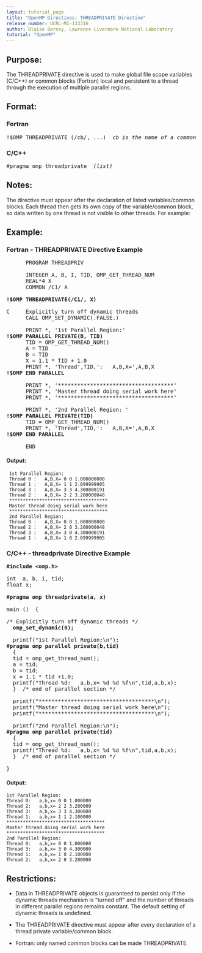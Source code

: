 ```yaml
---
layout: tutorial_page
title: "OpenMP Directives: THREADPRIVATE Directive"
release_number: UCRL-MI-133316
author: Blaise Barney, Lawrence Livermore National Laboratory
tutorial: "OpenMP"
---
```


## Purpose:

The THREADPRIVATE directive is used to make global file scope variables (C/C++) or common blocks (Fortran) local and persistent to a thread through the execution of multiple parallel regions.

## Format:

### Fortran
<pre>!$OMP THREADPRIVATE (/cb/, ...) <i> cb is the name of a common block </i></pre>

### C/C++	
<pre>
#pragma omp threadprivate <i> (list) </i>
</pre>

## Notes:

The directive must appear after the declaration of listed variables/common blocks. Each thread then gets its own copy of the variable/common block, so data written by one thread is not visible to other threads. For example:

## Example:

### Fortran - THREADPRIVATE Directive Example
<pre>
      PROGRAM THREADPRIV
 
      INTEGER A, B, I, TID, OMP_GET_THREAD_NUM
      REAL*4 X
      COMMON /C1/ A
<b> 
!$OMP THREADPRIVATE(/C1/, X) 
</b> 
C     Explicitly turn off dynamic threads
      CALL OMP_SET_DYNAMIC(.FALSE.)
 
      PRINT *, '1st Parallel Region:'
<b>!$OMP PARALLEL PRIVATE(B, TID) </b>
      TID = OMP_GET_THREAD_NUM()
      A = TID
      B = TID
      X = 1.1 * TID + 1.0
      PRINT *, 'Thread',TID,':   A,B,X=',A,B,X
<b>!$OMP END PARALLEL </b>
 
      PRINT *, '************************************'
      PRINT *, 'Master thread doing serial work here'
      PRINT *, '************************************'
 
      PRINT *, '2nd Parallel Region: '
<b>!$OMP PARALLEL PRIVATE(TID) </b>
      TID = OMP_GET_THREAD_NUM()
      PRINT *, 'Thread',TID,':   A,B,X=',A,B,X
<b>!$OMP END PARALLEL </b>
 
      END
</pre>

#### Output:

```
 1st Parallel Region:
 Thread 0 :   A,B,X= 0 0 1.000000000
 Thread 1 :   A,B,X= 1 1 2.099999905
 Thread 3 :   A,B,X= 3 3 4.300000191
 Thread 2 :   A,B,X= 2 2 3.200000048
 ************************************
 Master thread doing serial work here
 ************************************
 2nd Parallel Region: 
 Thread 0 :   A,B,X= 0 0 1.000000000
 Thread 2 :   A,B,X= 2 0 3.200000048
 Thread 3 :   A,B,X= 3 0 4.300000191
 Thread 1 :   A,B,X= 1 0 2.099999905
 ```

### C/C++ - threadprivate Directive Example

<pre><b>#include &lt;omp.h&gt;</b>
 
int  a, b, i, tid;
float x;

<b>#pragma omp threadprivate(a, x)
</b> 
main ()  {
 
/* Explicitly turn off dynamic threads */
<b>  omp_set_dynamic(0);</b> 

  printf("1st Parallel Region:\n");
<b>#pragma omp parallel private(b,tid)</b>
  {
  tid = omp_get_thread_num();
  a = tid;
  b = tid;
  x = 1.1 * tid +1.0;
  printf("Thread %d:   a,b,x= %d %d %f\n",tid,a,b,x);
  }  /* end of parallel section */
 
  printf("************************************\n");
  printf("Master thread doing serial work here\n");
  printf("************************************\n");
 
  printf("2nd Parallel Region:\n");
<b>#pragma omp parallel private(tid)</b>
  {
  tid = omp_get_thread_num();
  printf("Thread %d:   a,b,x= %d %d %f\n",tid,a,b,x);
  }  /* end of parallel section */

}
</pre>

#### Output:

```
1st Parallel Region:
Thread 0:   a,b,x= 0 0 1.000000
Thread 2:   a,b,x= 2 2 3.200000
Thread 3:   a,b,x= 3 3 4.300000
Thread 1:   a,b,x= 1 1 2.100000
************************************
Master thread doing serial work here
************************************
2nd Parallel Region:
Thread 0:   a,b,x= 0 0 1.000000
Thread 3:   a,b,x= 3 0 4.300000
Thread 1:   a,b,x= 1 0 2.100000
Thread 2:   a,b,x= 2 0 3.200000
```

## Restrictions:

* Data in THREADPRIVATE objects is guaranteed to persist only if the dynamic threads mechanism is "turned off" and the number of threads in different parallel regions remains constant. The default setting of dynamic threads is undefined.

* The THREADPRIVATE directive must appear after every declaration of a thread private variable/common block.

* Fortran: only named common blocks can be made THREADPRIVATE.
